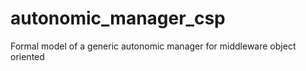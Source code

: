 autonomic_manager_csp
=====================

Formal model of a generic autonomic manager for middleware object oriented
